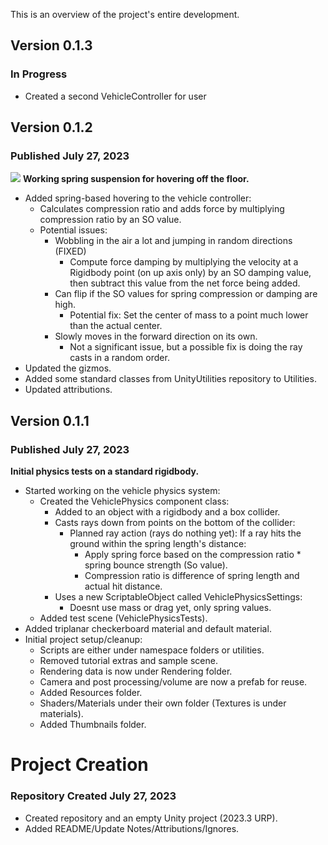 This is an overview of the project's entire development.

## Version 0.1.3
### In Progress
- Created a second VehicleController for user 

## Version 0.1.2
### Published July 27, 2023
![]("https://raw.githubusercontent.com/rvishwajith/Slipstream/main/Thumbnails/v0-1-2-hovering.png")
**Working spring suspension for hovering off the floor.**
- Added spring-based hovering to the vehicle controller:
  - Calculates compression ratio and adds force by multiplying compression ratio by an SO value.
  - Potential issues:
    - Wobbling in the air a lot and jumping in random directions (FIXED)
      - Compute force damping by multiplying the velocity at a Rigidbody point (on up axis only) by an SO damping value, then subtract this value from the net force being added.
    - Can flip if the SO values for spring compression or damping are high.
      - Potential fix: Set the center of mass to a point much lower than the actual center.
    - Slowly moves in the forward direction on its own.
      - Not a significant issue, but a possible fix is doing the ray casts in a random order. 
- Updated the gizmos.
- Added some standard classes from UnityUtilities repository to Utilities.
- Updated attributions.

## Version 0.1.1
### Published July 27, 2023
**Initial physics tests on a standard rigidbody.**
- Started working on the vehicle physics system:
  - Created the VehiclePhysics component class:
    - Added to an object with a rigidbody and a box collider.
    - Casts rays down from points on the bottom of the collider:
      - Planned ray action (rays do nothing yet): If a ray hits the ground within the spring length's distance:
        - Apply spring force based on the compression ratio * spring bounce strength (So value).
        - Compression ratio is difference of spring length and actual hit distance.
    - Uses a new ScriptableObject called VehiclePhysicsSettings:
      - Doesnt use mass or drag yet, only spring values.
  - Added test scene (VehiclePhysicsTests).
- Added triplanar checkerboard material and default material.
- Initial project setup/cleanup:
  - Scripts are either under namespace folders or utilities.
  - Removed tutorial extras and sample scene.
  - Rendering data is now under Rendering folder.
  - Camera and post processing/volume are now a prefab for reuse.
  - Added Resources folder.
  - Shaders/Materials under their own folder (Textures is under materials).
  - Added Thumbnails folder.

# Project Creation
### Repository Created July 27, 2023
- Created repository and an empty Unity project (2023.3 URP).
- Added README/Update Notes/Attributions/Ignores.